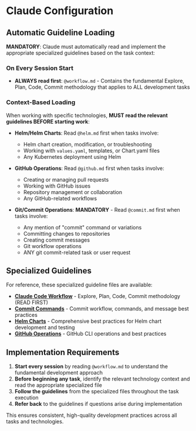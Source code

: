 # Claude Configuration

## Automatic Guideline Loading

**MANDATORY**: Claude must automatically read and implement the appropriate specialized guidelines based on the task context:

### On Every Session Start
- **ALWAYS read first**: `@workflow.md` - Contains the fundamental Explore, Plan, Code, Commit methodology that applies to ALL development tasks

### Context-Based Loading
When working with specific technologies, **MUST read the relevant guidelines BEFORE starting work**:

- **Helm/Helm Charts**: Read `@helm.md` first when tasks involve:
  - Helm chart creation, modification, or troubleshooting
  - Working with `values.yaml`, templates, or Chart.yaml files
  - Any Kubernetes deployment using Helm

- **GitHub Operations**: Read `@github.md` first when tasks involve:
  - Creating or managing pull requests
  - Working with GitHub issues
  - Repository management or collaboration
  - Any GitHub-related workflows

- **Git/Commit Operations**: **MANDATORY** - Read `@commit.md` first when tasks involve:
  - Any mention of "commit" command or variations
  - Committing changes to repositories
  - Creating commit messages
  - Git workflow operations
  - ANY git commit-related task or user request

## Specialized Guidelines

For reference, these specialized guideline files are available:

- **[Claude Code Workflow](@workflow.md)** - Explore, Plan, Code, Commit methodology (READ FIRST)
- **[Commit Commands](@commit.md)** - Commit workflow, commands, and message best practices
- **[Helm Charts](@helm.md)** - Comprehensive best practices for Helm chart development and testing
- **[GitHub Operations](@github.md)** - GitHub CLI operations and best practices

## Implementation Requirements

1. **Start every session** by reading `@workflow.md` to understand the fundamental development approach
2. **Before beginning any task**, identify the relevant technology context and read the appropriate specialized file
3. **Follow the guidelines** from the specialized files throughout the task execution
4. **Refer back** to the guidelines if questions arise during implementation

This ensures consistent, high-quality development practices across all tasks and technologies.